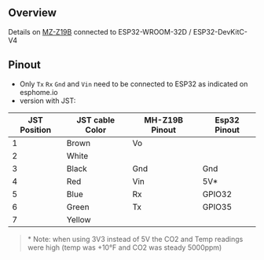 ## Overview

Details on [MZ-Z19B](https://esphome.io/components/sensor/mhz19.html) connected to ESP32-WROOM-32D / ESP32-DevKitC-V4

## Pinout
+ Only `Tx` `Rx` `Gnd` and `Vin` need to be connected to ESP32 as indicated on esphome.io
+ version with JST:

| JST Position |  JST cable Color |MH-Z19B Pinout | Esp32 Pinout |
|----|----|----|----|
| 1 | Brown  | Vo |
| 2 | White  |    |
| 3 | Black  | Gnd| Gnd    |
| 4 | Red    | Vin| 5V*    |
| 5 | Blue   | Rx | GPIO32 |
| 6 | Green  | Tx | GPIO35 |
| 7 | Yellow |    |

> \* Note: when using 3V3 instead of 5V the CO2 and Temp readings were high (temp was +10°F and CO2 was steady 5000ppm)
